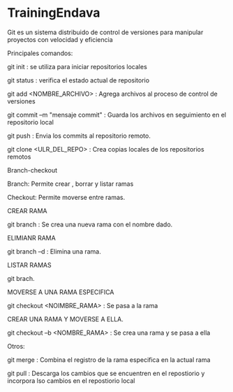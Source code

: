 # TrainingEndava

Git es un sistema distribuido de control de versiones para manipular proyectos con velocidad y eficiencia

Principales comandos:

git init <directorio del repositorio>  : se utiliza para iniciar repositorios locales 

git status : verifica el estado actual de repositorio 

git add <NOMBRE_ARCHIVO> : Agrega archivos al proceso de control de versiones 

git commit –m "mensaje commit" : Guarda los archivos en seguimiento en el repositorio local 

git push : Envia los commits al repositorio remoto. 

git clone <ULR_DEL_REPO> : Crea copias locales de los repositorios remotos 


Branch-checkout

Branch: Permite crear , borrar y listar ramas 

Checkout: Permite moverse entre ramas. 


CREAR RAMA 

git branch <NOMBRE DE RAMA> : Se crea una nueva rama con el nombre dado.


ELIMIANR RAMA 

git branch –d <Nombre RAMA> : Elimina una rama.


LISTAR RAMAS 

git brach.


MOVERSE A UNA RAMA ESPECIFICA 

git checkout <NOIMBRE_RAMA> : Se pasa a la rama 


CREAR UNA RAMA Y MOVERSE A ELLA. 

git checkout –b <NOMBRE_RAMA> : Se crea una rama y se pasa a ella 


Otros: 

git merge <Nombre RAMA> : Combina el registro de la rama especifica en la actual rama 

git pull : Descarga los cambios que se encuentren en el repostiorio y incorpora lso cambios en el repostiorio local